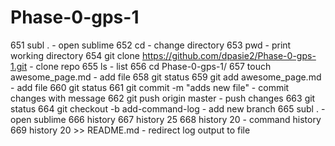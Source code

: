 # Phase-0-gps-1
  651  subl . - open sublime
  652  cd - change directory
  653  pwd - print working directory
  654  git clone https://github.com/dpasie2/Phase-0-gps-1.git - clone repo
  655  ls - list
  656  cd Phase-0-gps-1/
  657  touch awesome_page.md - add file
  658  git status
  659  git add awesome_page.md - add file
  660  git status
  661  git commit -m "adds new file" - commit changes with message
  662  git push origin master - push changes
  663  git status
  664  git checkout -b add-command-log - add new branch
  665  subl . - open sublime
  666  history
  667  history 25
  668  history 20 - command history
  669  history 20 >> README.md - redirect log output to file
